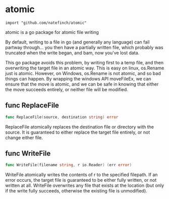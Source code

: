 # atomic
    import "github.com/natefinch/atomic"
atomic is a go package for atomic file writing

By default, writing to a file in go (and generally any language) can fail
partway through... you then have a partially written file, which probably was
truncated when the write began, and bam, now you've lost data.

This go package avoids this problem, by writing first to a temp file, and then
overwriting the target file in an atomic way.  This is easy on linux, os.Rename
just is atomic.  However, on Windows, os.Rename is not atomic, and so bad things
can happen.  By wrapping the windows API moveFileEx, we can ensure that the move
is atomic, and we can be safe in knowing that either the move succeeds entirely,
or neither file will be modified.


## func ReplaceFile
``` go
func ReplaceFile(source, destination string) error
```
ReplaceFile atomically replaces the destination file or directory with the
source.  It is guaranteed to either replace the target file entirely, or not
change either file.


## func WriteFile
``` go
func WriteFile(filename string, r io.Reader) (err error)
```
WriteFile atomically writes the contents of r to the specified filepath.  If
an error occurs, the target file is guaranteed to be either fully written, or
not written at all.  WriteFile overwrites any file that exists at the
location (but only if the write fully succeeds, otherwise the existing file
is unmodified).

